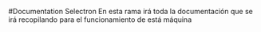 #Documentation Selectron
En esta rama irá toda la documentación que se irá recopilando para el funcionamiento de está máquina

